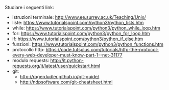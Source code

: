 Studiare i seguenti link:
- istruzioni terminale: http://www.ee.surrey.ac.uk/Teaching/Unix/
- liste: https://www.tutorialspoint.com/python3/python_lists.htm
- while: https://www.tutorialspoint.com/python3/python_while_loop.htm
- for: https://www.tutorialspoint.com/python3/python_for_loop.htm
- if: https://www.tutorialspoint.com/python3/python_if_else.htm
- funzioni: https://www.tutorialspoint.com/python3/python_functions.htm
- protocollo http: https://code.tutsplus.com/tutorials/http-the-protocol-every-web-developer-must-know-part-1--net-31177
- modulo requests: http://it.python-requests.org/it/latest/user/quickstart.html
- git: 
  - http://rogerdudler.github.io/git-guide/
  - http://ndpsoftware.com/git-cheatsheet.html
